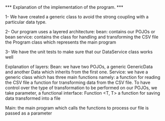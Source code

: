 *** Explanation of the implementation of the program. ***

1- We have created a generic class to avoid the strong coupling with a particular data type.

2- Our program uses a layered architecture:
   bean: contains our POJOs or bean
   service: contains the class for handling and transforming the CSV file
   the Program class which represents the main program

3- We have the unit tests to make sure that our DataService class works well


Explanation of layers:
Bean: we have two POJOs, a generic GenericData and another Data which inherits from the first one.
Service: we have a generic class which has three main functions namely:
 a function for reading the CSV file
 a function for transforming data from the CSV file. To have control over the type of transformation to be performed on our POJOs, we take
     parameter, a functional interface: Function <T, T>
 a function for saving data transformed into a file

Main: the main program which calls the functions to process our file is passed as a parameter
